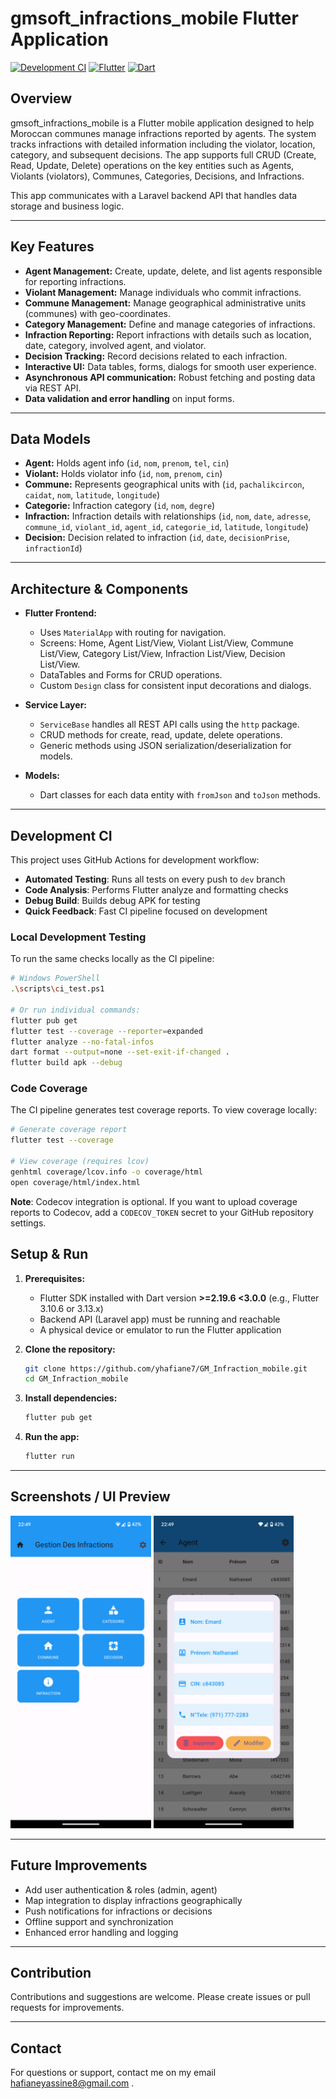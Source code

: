 # gmsoft_infractions_mobile Flutter Application

[![Development CI](https://github.com/yhafiane7/GM_Infraction_mobile/actions/workflows/ci.yml/badge.svg)](https://github.com/yhafiane7/GM_Infraction_mobile/actions/workflows/ci.yml)
[![Flutter](https://img.shields.io/badge/Flutter-3.16.0-blue.svg)](https://flutter.dev/)
[![Dart](https://img.shields.io/badge/Dart-2.19.6+-blue.svg)](https://dart.dev/)

## Overview

gmsoft_infractions_mobile is a Flutter mobile application designed to help Moroccan communes manage infractions reported by agents. The system tracks infractions with detailed information including the violator, location, category, and subsequent decisions. The app supports full CRUD (Create, Read, Update, Delete) operations on the key entities such as Agents, Violants (violators), Communes, Categories, Decisions, and Infractions.

This app communicates with a Laravel backend API that handles data storage and business logic.

---

## Key Features

- **Agent Management:** Create, update, delete, and list agents responsible for reporting infractions.
- **Violant Management:** Manage individuals who commit infractions.
- **Commune Management:** Manage geographical administrative units (communes) with geo-coordinates.
- **Category Management:** Define and manage categories of infractions.
- **Infraction Reporting:** Report infractions with details such as location, date, category, involved agent, and violator.
- **Decision Tracking:** Record decisions related to each infraction.
- **Interactive UI:** Data tables, forms, dialogs for smooth user experience.
- **Asynchronous API communication:** Robust fetching and posting data via REST API.
- **Data validation and error handling** on input forms.

---

## Data Models

- **Agent:** Holds agent info (`id`, `nom`, `prenom`, `tel`, `cin`)
- **Violant:** Holds violator info (`id`, `nom`, `prenom`, `cin`)
- **Commune:** Represents geographical units with (`id`, `pachalikcircon`, `caidat`, `nom`, `latitude`, `longitude`)
- **Categorie:** Infraction category (`id`, `nom`, `degre`)
- **Infraction:** Infraction details with relationships (`id`, `nom`, `date`, `adresse`, `commune_id`, `violant_id`, `agent_id`, `categorie_id`, `latitude`, `longitude`)
- **Decision:** Decision related to infraction (`id`, `date`, `decisionPrise`, `infractionId`)

---

## Architecture & Components

- **Flutter Frontend:**

  - Uses `MaterialApp` with routing for navigation.
  - Screens: Home, Agent List/View, Violant List/View, Commune List/View, Category List/View, Infraction List/View, Decision List/View.
  - DataTables and Forms for CRUD operations.
  - Custom `Design` class for consistent input decorations and dialogs.

- **Service Layer:**

  - `ServiceBase` handles all REST API calls using the `http` package.
  - CRUD methods for create, read, update, delete operations.
  - Generic methods using JSON serialization/deserialization for models.

- **Models:**
  - Dart classes for each data entity with `fromJson` and `toJson` methods.

---

## Development CI

This project uses GitHub Actions for development workflow:

- **Automated Testing**: Runs all tests on every push to `dev` branch
- **Code Analysis**: Performs Flutter analyze and formatting checks
- **Debug Build**: Builds debug APK for testing
- **Quick Feedback**: Fast CI pipeline focused on development

### Local Development Testing

To run the same checks locally as the CI pipeline:

```bash
# Windows PowerShell
.\scripts\ci_test.ps1

# Or run individual commands:
flutter pub get
flutter test --coverage --reporter=expanded
flutter analyze --no-fatal-infos
dart format --output=none --set-exit-if-changed .
flutter build apk --debug
```

### Code Coverage

The CI pipeline generates test coverage reports. To view coverage locally:

```bash
# Generate coverage report
flutter test --coverage

# View coverage (requires lcov)
genhtml coverage/lcov.info -o coverage/html
open coverage/html/index.html
```

**Note**: Codecov integration is optional. If you want to upload coverage reports to Codecov, add a `CODECOV_TOKEN` secret to your GitHub repository settings.

## Setup & Run

1. **Prerequisites:**

   - Flutter SDK installed with Dart version **>=2.19.6 <3.0.0** (e.g., Flutter 3.10.6 or 3.13.x)
   - Backend API (Laravel app) must be running and reachable
   - A physical device or emulator to run the Flutter application

2. **Clone the repository:**

   ```bash
   git clone https://github.com/yhafiane7/GM_Infraction_mobile.git
   cd GM_Infraction_mobile
   ```

3. **Install dependencies:**

   ```bash
   flutter pub get
   ```

4. **Run the app:**

   ```bash
   flutter run
   ```

---

## Screenshots / UI Preview

<p float="left">
  <img src="screenshots/Screenshot_Home.png"  height="500px" />
  <img src="screenshots/Screenshot_Agent.png"  height="500px"/>
</p>

---

## Future Improvements

- Add user authentication & roles (admin, agent)
- Map integration to display infractions geographically
- Push notifications for infractions or decisions
- Offline support and synchronization
- Enhanced error handling and logging

---

## Contribution

Contributions and suggestions are welcome. Please create issues or pull requests for improvements.

---

## Contact

For questions or support, contact me on my email hafianeyassine8@gmail.com .
